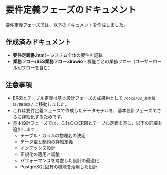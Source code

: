 # 要件定義フェーズのドキュメント

要件定義フェーズでは、以下のドキュメントを作成しました。

## 作成済みドキュメント
- **要件定義書.html** - システム全体の要件を記載
- **業務フロー/SES業務フロー.drawio** - 機能ごとの業務フロー（ユーザーロール別フローを含む）

## 注意事項
- ER図とテーブル定義は基本設計フェーズの成果物として `/docs/02_基本設計/DB設計/` に移動しました。
- これは要件定義フェーズで作成したデータモデルを、基本設計フェーズでさらに詳細化するためです。
- 基本設計フェーズでは、これらのER図とテーブル定義を基に、以下の詳細を追加します：
  - テーブル・カラムの物理名の決定
  - データ型と制約の詳細定義
  - インデックス設計
  - 正規化の適用と調整
  - パフォーマンスを考慮した設計の最適化
  - PostgreSQL固有の機能を活用した設計